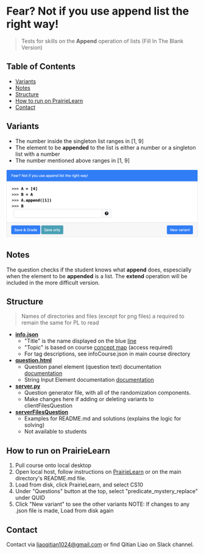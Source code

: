 # Fear? Not if you use append list the right way!
> Tests for skills on the **Append** operation of lists (Fill In The Blank Version) 

## Table of Contents
- [Variants](#variants)
- [Notes](#Notes)
- [Structure](#structure)
- [How to run on PrairieLearn](#how-to-run-on-prairielearn)
- [Contact](#Contact)
​
## Variants
- The number inside the singleton list ranges in [1, 9]
- The element to be **appended** to the list is either a number or a singleton list with a number 
- The number mentioned above ranges in [1, 9]

![alt text](https://github.com/Liaoqitian/Exam-Generation/blob/master/questions/python/Sp19-Q16-4-FB/serverFilesQuestion/demo.png "Question Demo")

## Notes
The question checks if the student knows what **append** does, espescially when the element to be **appended** is a list. The **extend** operation will be included in the more difficult version. 

## Structure
> Names of directories and files (except for png files) a required to remain the same for PL to read
​
- [**info.json**](info.json)
  - "Title" is the name displayed on the blue [line](#part-1)
  - "Topic" is based on course [concept map](https://docs.google.com/document/d/1B4QBVE2CvoQNXok986j8sVsMYb9662Nd8bFI9nIIj4g/edit) (access required)
  - For tag descriptions, see infoCourse.json in main course directory
​
- [**question.html**](question.html)
  - Question panel element (question text) documentation [documentation](https://prairielearn.readthedocs.io/en/latest/elements/#pl-question-panel-element)
  - String Input Element documentation [documentation](https://prairielearn.readthedocs.io/en/latest/elements/#pl-string-input-element)
​
- [**server.py**](server.py)
  - Question generator file, with all of the randomization components.
  - Make changes here if adding or deleting variants to clientFilesQuestion
​
- [**serverFilesQuestion**](serverFilesQuestion)
  - Examples for README.md and solutions (explains the logic for solving)
  - Not available to students

## How to run on PrairieLearn
1. Pull course onto local desktop
2. Open local host, follow instructions on [PrairieLearn](https://prairielearn.readthedocs.io/en/latest/installing/) or on the main directory's README.md file.
3. Load from disk, click PrairieLearn, and select CS10
4. Under "Questions" button at the top, select "predicate_mystery_replace" under QUID
5. Click "New variant" to see the other variants 
NOTE: If changes to any .json file is made, Load from disk again
​

## Contact
Contact via liaoqitian1024@gmail.com or find Qitian Liao on Slack channel. 
